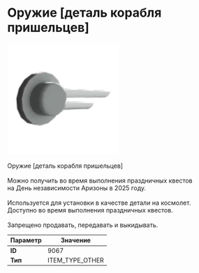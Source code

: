 # Оружие [деталь корабля пришельцев]

![Item Image](../img/9067.webp?raw=true)

Оружие [деталь корабля пришельцев]<br><br>Можно получить во время выполнения праздничных квестов<br>на День независимости Аризоны в 2025 году.<br><br>Используется для установки в качестве детали на космолет.<br>Доступно во время выполнения праздничных квестов.<br><br>Запрещено продавать, передавать и выкидывать.


| Параметр | Значение |
|----------|----------|
| **ID** | 9067 |
| **Тип** | ITEM_TYPE_OTHER |

